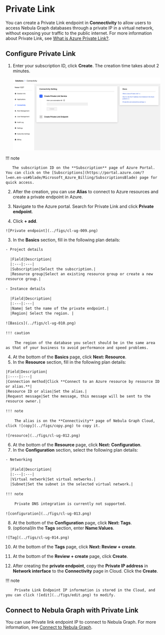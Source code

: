 # Private Link

You can create a Private Link endpoint in **Connectivity** to allow users to access Nebula Graph databases through a private IP in a virtual network, without exposing your traffic to the public internet. For more information about Private Link, see [What is Azure Private Link?](https://docs.microsoft.com/en-us/azure/private-link/private-link-overview).

## Configure Private Link

1. Enter your subscription ID, click **Create**. The creation time takes about 2 minutes.

   ![connectivity](../figs/cl-ug-008.png)

  !!! note

       The subscription ID on the **Subscription** page of Azure Portal. You can click on the [Subscriptions](https://portal.azure.com/?l=en.en-us#blade/Microsoft_Azure_Billing/SubscriptionsBlade) page for quick access.

2. After the creation, you can use **Alias** to connect to Azure resources and create a private endpoint in Azure.

  1. Navigate to the Azure portal. Search for Private Link and click **Private endpoint**.
  2. Click **+ add**.

    ![Private endpoint](../figs/cl-ug-009.png)

  3. In the **Basics** section, fill in the following plan details:

    - Project details

      |Field|Description|
      |:---|:---|
      |Subscription|Select the subscription.|
      |Resource group|Select an existing resource group or create a new resource group.|

    - Instance details

      |Field|Description|
      |:---|:---|
      |Name| Set the name of the private endpoint.|
      |Region| Select the region. |

    ![Basics](../figs/cl-ug-010.png)

    !!! caution

        The region of the database you select should be in the same area as that of your business to avoid performance and speed problems.

  4. At the bottom of the **Basics** page, click **Next: Resource**.
  5. In the **Resource** section, fill in the following plan details:

    |Field|Description|
    |:----|:---|
    |Connection method|Click **Connect to an Azure resource by resource ID or alias.**|
    |Resource ID or alias|Set the alias.|
    |Request message|Set the message, this message will be sent to the resource owner.|

    !!! note

        The alias is on the **Connectivity** page of Nebula Graph Cloud, click ![copy](../figs/copy.png) to copy it.
    
    ![resource](../figs/cl-ug-012.png)
   
  6. At the bottom of the **Resource** page, click **Next: Configuration**.
  7. In the **Configuration** section, select the following plan details:

    - Networking

      |Field|Description|
      |:---|:---|
      |Virtual network|Set virtual networks.|
      |Subnet|Set the subnet in the selected virtual network.|

    !!! note

        Private DNS integration is currently not supported.

    ![configuration](../figs/cl-ug-013.png)

  8. At the bottom of the **Configuration** page, click **Next: Tags**.
  9. (optional)In the **Tags** section, enter **Name:Values**.

    ![Tag](../figs/cl-ug-014.png)
    
  10. At the bottom of the **Tags** page, click **Next: Review + create**.
  11. At the bottom of the **Review + create** page, click **Create**.

3. After creating the **private endpoint**, copy the **Private IP address** in **Network interface** to the **Connectivity** page in Cloud. Click the **Create**.

  !!! note
  
        Private Link Endpoint IP information is stored in the Cloud, and you can click ![edit](../figs/edit.png) to modify.

## Connect to Nebula Graph with Private Link

You can use Private link endpoint IP to connect to Nebula Graph. For more information, see [Connect to Nebula Graph](../../2.quick-start/3.connect-to-nebula-graph.md).
